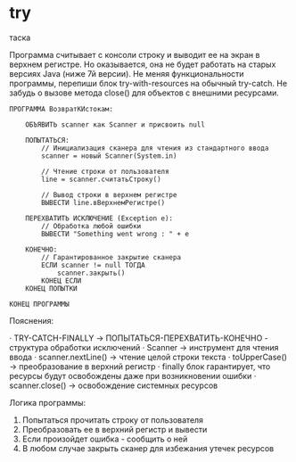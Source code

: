 # try

таска

Программа считывает с консоли строку и выводит ее на экран в верхнем регистре. Но оказывается, она не будет работать на старых версиях Java (ниже 7й версии). Не меняя функциональности программы, перепиши блок try-with-resources на обычный try-catch.
Не забудь о вызове метода close() для объектов с внешними ресурсами.





```
ПРОГРАММА ВозвратКИстокам:
    
    ОБЪЯВИТЬ scanner как Scanner и присвоить null
    
    ПОПЫТАТЬСЯ:
        // Инициализация сканера для чтения из стандартного ввода
        scanner = новый Scanner(System.in)
        
        // Чтение строки от пользователя
        line = scanner.считатьСтроку()
        
        // Вывод строки в верхнем регистре
        ВЫВЕСТИ line.вВерхнемРегистре()
        
    ПЕРЕХВАТИТЬ ИСКЛЮЧЕНИЕ (Exception e):
        // Обработка любой ошибки
        ВЫВЕСТИ "Something went wrong : " + e
        
    КОНЕЧНО:
        // Гарантированное закрытие сканера
        ЕСЛИ scanner != null ТОГДА
            scanner.закрыть()
        КОНЕЦ ЕСЛИ
    КОНЕЦ ПОПЫТКИ

КОНЕЦ ПРОГРАММЫ
```

Пояснения:

· TRY-CATCH-FINALLY → ПОПЫТАТЬСЯ-ПЕРЕХВАТИТЬ-КОНЕЧНО - структура обработки исключений
· Scanner → инструмент для чтения ввода
· scanner.nextLine() → чтение целой строки текста
· toUpperCase() → преобразование в верхний регистр
· finally блок гарантирует, что ресурсы будут освобождены даже при возникновении ошибки
· scanner.close() → освобождение системных ресурсов

Логика программы:

1. Попытаться прочитать строку от пользователя
2. Преобразовать ее в верхний регистр и вывести
3. Если произойдет ошибка - сообщить о ней
4. В любом случае закрыть сканер для избежания утечек ресурсов
